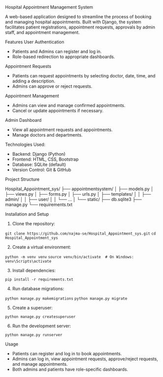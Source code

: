 Hospital Appointment Management System

A web-based application designed to streamline the process of booking and managing hospital appointments. Built with Django, the system facilitates patient registrations, appointment requests, approvals by admin staff, and appointment management.


Features
User Authentication
- Patients and Admins can register and log in.
- Role-based redirection to appropriate dashboards.

Appointment Requests
- Patients can request appointments by selecting doctor, date, time, and adding a description.
- Admins can approve or reject requests.

Appointment Management
- Admins can view and manage confirmed appointments.
- Cancel or update appointments if necessary.

Admin Dashboard
- View all appointment requests and appointments.
- Manage doctors and departments.



Technologies Used:
- Backend: Django (Python)
- Frontend: HTML, CSS, Bootstrap
- Database: SQLite (default)
- Version Control: Git & GitHub


Project Structure

Hospital_Appointment_sys/
├── appointmentsystem/
│   ├── models.py
│   ├── views.py
│   ├── forms.py
│   ├── urls.py
│   ├── templates/
│   │   ├── admin/
│   │   ├── user/
│   │   └── ...
│   └── static/
├── db.sqlite3
├── manage.py
└── requirements.txt


Installation and Setup

1. Clone the repository:

```git clone https://github.com/najma-se/Hospital_Appointment_sys.git```
```cd Hospital_Appointment_sys```

2. Create a virtual environment:

```python -m venv venv```
```source venv/bin/activate  # On Windows: venv\Scripts\activate```

3. Install dependencies:

```pip install -r requirements.txt```

4. Run database migrations:

```python manage.py makemigrations```
```python manage.py migrate```

5. Create a superuser:

```python manage.py createsuperuser```

6. Run the development server:

```python manage.py runserver```


Usage
- Patients can register and log in to book appointments.
- Admins can log in, view appointment requests, approve/reject requests, and manage appointments.
- Both admins and patients have role-specific dashboards.







